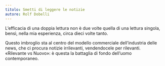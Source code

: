 ```yaml
---
titolo: Smetti di leggere le notizie
autore: Rolf Dobelli
---
```


L’efficacia di una doppia lettura non è due volte quella di una lettura singola, bensì, nella mia esperienza, circa dieci volte tanto.

Questo imbroglio sta al centro del modello commerciale dell’industria delle news, che ci procura notizie irrilevanti, vendendocele per rilevanti. «Rilevante vs Nuovo»: è questa la battaglia di fondo dell’uomo contemporaneo.

